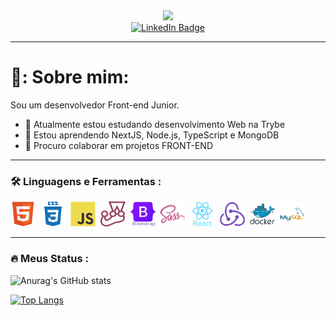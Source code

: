 <div id="header" align="center">
 <img src="https://media3.giphy.com/media/5eLDrEaRGHegx2FeF2/giphy.gif?cid=ecf05e47vy7fv2dh0s6hlgy4noqx5c4vj5zny5nwt4khn42w&rid=giphy.gif&ct=s" width="30px"/>
  <div id="badges">
    <a href="https://www.linkedin.com/in/gabrielpesch/">
      <img src="https://img.shields.io/badge/LinkedIn-blue?style=for-the-badge&logo=linkedin&logoColor=white" alt="LinkedIn Badge" />
    </a>
  </div>
</div>

---

# 🧔: Sobre mim:

Sou um desenvolvedor Front-end Junior.

- 🔭  Atualmente estou estudando desenvolvimento Web na Trybe
- 🌱  Estou aprendendo NextJS, Node.js, TypeScript e MongoDB
- 👯  Procuro colaborar em projetos FRONT-END

---

### :hammer_and_wrench: Linguagens e Ferramentas :

<div>
  <img src="https://github.com/devicons/devicon/blob/master/icons/html5/html5-original.svg" title="HTML5" alt="HTML" width="40" height="40"/>&nbsp;
  <img src="https://github.com/devicons/devicon/blob/master/icons/css3/css3-plain-wordmark.svg"  title="CSS3" alt="CSS" width="40" height="40"/>&nbsp;
  <img src="https://github.com/devicons/devicon/blob/master/icons/javascript/javascript-original.svg" title="JavaScript" alt="JavaScript" width="40" height="40"/>&nbsp;
  <img src="https://github.com/devicons/devicon/blob/master/icons/jest/jest-plain.svg" title="Jest" alt="Jest" width="40" height="40"/>&nbsp;
  <img src="https://github.com/devicons/devicon/blob/master/icons/bootstrap/bootstrap-original-wordmark.svg" title="Bootstrap" alt="Bootstrap" width="40" height="40"/>&nbsp;
   <img src="https://github.com/devicons/devicon/blob/master/icons/sass/sass-original.svg" title="SASS" alt="SASS" width="40" height="40"/>&nbsp;
  <img src="https://github.com/devicons/devicon/blob/master/icons/react/react-original-wordmark.svg" title="React" alt="React" width="40" height="40"/>&nbsp;
  <img src="https://github.com/devicons/devicon/blob/master/icons/redux/redux-original.svg" title="Redux" alt="Redux " width="40" height="40"/>&nbsp;
  <img src="https://github.com/devicons/devicon/blob/master/icons/docker/docker-original-wordmark.svg" title="Docker"  alt="Docker" width="40" height="40"/>&nbsp;
 <img src="https://github.com/devicons/devicon/blob/master/icons/mysql/mysql-original-wordmark.svg" title="MySQL"  alt="MySQL" width="40" height="40"/>&nbsp;
 
---

### :fire: Meus Status :
 
![Anurag's GitHub stats](https://github-readme-stats.vercel.app/api?username=gabrielpesch&show_icons=true&theme=dracula)
 
 [![Top Langs](https://github-readme-stats.vercel.app/api/top-langs/?username=gabrielpesch&layout=compact&theme=vision-friendly-dark)](https://github.com/anuraghazra/github-readme-stats)



